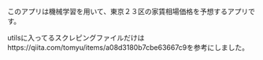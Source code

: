 このアプリは機械学習を用いて、東京２３区の家賃相場価格を予想するアプリです。

utilsに入ってるスクレピングファイルだけはhttps://qiita.com/tomyu/items/a08d3180b7cbe63667c9を参考にしました。

